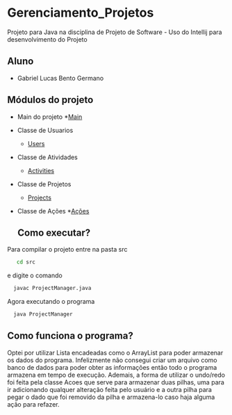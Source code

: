 # Gerenciamento_Projetos
Projeto para Java na disciplina de Projeto de Software - Uso do Intellij para desenvolvimento do Projeto

## Aluno
* Gabriel Lucas Bento Germano

## Módulos do projeto

* Main do projeto
  *[Main](https://github.com/Gabrielgermanoo/Gerenciamento_Projetos/blob/main/src/ProjectManager.java)
* Classe de Usuarios
  * [Users](https://github.com/Gabrielgermanoo/Gerenciamento_Projetos/blob/main/src/Users.java)
* Classe de Atividades
  * [Activities](https://github.com/Gabrielgermanoo/Gerenciamento_Projetos/blob/main/src/Atividades.java)
* Classe de Projetos
  * [Projects](https://github.com/Gabrielgermanoo/Gerenciamento_Projetos/blob/main/src/Project.java)
* Classe de Ações
  *[Ações](https://github.com/Gabrielgermanoo/Gerenciamento_Projetos/blob/main/src/Acoes.java)
  
  ## Como executar?
  
 Para compilar o projeto entre na pasta src
 ```bash
    cd src
 ```
 e digite o comando
  ```bash
    javac ProjectManager.java
 ```
 Agora executando o programa
  ```bash
    java ProjectManager
 ```
 
 ## Como funciona o programa?
 Optei por utilizar Lista encadeadas como o ArrayList para poder armazenar os dados do programa. Infelizmente não consegui criar um arquivo como banco de dados para poder obter as informações então todo o programa armazena em tempo de execução. Ademais, a forma de utilizar o undo/redo foi feita pela classe Acoes que serve para armazenar duas pilhas, uma para ir adicionando qualquer alteração feita pelo usuário e a outra pilha para pegar o dado que foi removido da pilha e armazena-lo caso haja alguma ação para refazer.
